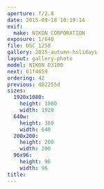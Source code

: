 ```yaml
---
aperture: f/2.8
date: 2015-09-18 10:19:14
exif:
  make: NIKON CORPORATION
exposure: 1/640
file: DSC_1258
gallery: 2015-autumn-holidays
layout: gallery-photo
model: NIKON D3100
next: 61f4659
ordering: 42
previous: d82255d
sizes:
  1920x1080:
    height: 1080
    width: 1920
  640w:
    height: 360
    width: 640
  200x200:
    height: 200
    width: 200
  96x96:
    height: 96
    width: 96
title: 
---
```

